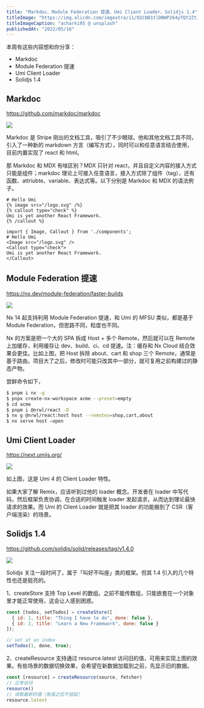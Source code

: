 ```yaml
---
title: "Markdoc、Module Federation 提速、Umi Client Loader、Solidjs 1.4"
titleImage: "https://img.alicdn.com/imgextra/i1/O1CN01tlDBWP264yTQY2ZtI_!!6000000007609-0-tps-1734-1080.jpg"
titleImageCaption: "acharki95 @ unsplash"
publishedAt: "2022/05/16"
---
```


本周有这些内容想和你分享：

- Markdoc
- Module Federation 提速
- Umi Client Loader
- Solidjs 1.4

## Markdoc
https://github.com/markdoc/markdoc

![](https://img.alicdn.com/imgextra/i1/O1CN01HR1rMA1NDXAGp12rG_!!6000000001536-0-tps-1734-796.jpg)

Markdoc 是 Stripe 刚出的文档工具，吸引了不少眼球。他和其他文档工具不同，引入了一种新的 markdown 方言（编写方式），同时可以和任意语言结合使用，目前内置实现了 react 和 html。

那 Markdoc 和 MDX 有啥区别？MDX 只针对 react，并且自定义内容的接入方式只能是组件；markdoc 理论上可接入任意语言，接入方式除了组件（tag），还有函数、attriubte、variable、表达式等。以下分别是 Markdoc 和 MDX 的语法例子。

```
# Hello Umi
{% image src="/logo.svg" /%}
{% callout type="check" %}
Umi is yet another React Framework.
{% /callout %}
```

```
import { Image, Callout } from './components';
# Hello Umi
<Image src="/logo.svg" />
<Callout type="check">
Umi is yet another React Framework.
</Callout>
```

## Module Federation 提速
https://nx.dev/module-federation/faster-builds

![](https://img.alicdn.com/imgextra/i4/O1CN01fewGaT1SohNpdes7X_!!6000000002294-0-tps-818-412.jpg)

Nx 14 起支持利用 Module Federation 提速，和 Umi 的 MFSU 类似，都是基于 Module Federation，但思路不同，粒度也不同。

Nx 的方案是把一个大的 SPA 拆成 Host + 多个 Remote，然后就可以在 Remote 上加缓存，利用缓存让 dev、build、ci、cd 提速。注：缓存和 Nx Cloud 结合效果会更佳。比如上图，把 Host 拆除 about、cart 和 shop 三个 Remote，通常是基于路由。项目大了之后，修改时可能只改其中一部分，就可复用之前构建过的静态产物。

尝鲜命令如下，

```bash
$ pnpm i nx -g
$ pnpx create-nx-workspace acme --preset=empty
$ cd acme
$ pnpm i @nrwl/react -D
$ nx g @nrwl/react:host host --remotes=shop,cart,about
$ nx serve host —open
```

## Umi Client Loader
https://next.umijs.org/

![](https://img.alicdn.com/imgextra/i2/O1CN01yzmUwd2AJPQ22MXZT_!!6000000008182-1-tps-1920-1080.gif)

如上图，这是 Umi 4 的 Client Loader 特性。

如果大家了解 Remix，应该听到过他的 loader 概念。开发者在 loader 中写代码，然后框架负责协调，在合适的时间触发 loader 发起请求，从而达到理论最快请求的效果。而 Umi 的 Client Loader 就是把其 loader 的功能搬到了 CSR（客户端渲染）的场景。

## Solidjs 1.4
https://github.com/solidjs/solid/releases/tag/v1.4.0

![](https://img.alicdn.com/imgextra/i3/O1CN01xIfqsS1adGQEc6sUw_!!6000000003352-1-tps-443-179.gif)

Solidjs 关注一段时间了，属于「叫好不叫座」类的框架。但其 1.4 引入的几个特性也还是挺亮的。

1、createStore 支持 Top Level 的数组。之前不能传数组，只能嵌套在一个对象里才能正常使用，这会让人感到困惑。

```js
const [todos, setTodos] = createStore([
  { id: 1, title: "Thing I have to do", done: false },
  { id: 2, title: "Learn a New Framework", done: false }
]);

// set at an index
setTodos(1, done, true);
```

2、createResource 支持通过 resource.latest 访问旧的值，可用来实现上图的效果。有些场景的数据切换效果，会希望在新数据加载到之前，先显示旧的数据。

```js
const [resource] = createResource(source, fetcher)
// 正常访问
resource()
// 读取最新的值（有值之后不挂起）
resource.latest
```
